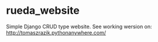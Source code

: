 # rueda_website
 Simple Django CRUD type website.
See working wersion on:
http://tomaszrazik.pythonanywhere.com/
